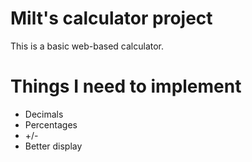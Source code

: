 # Milt's calculator project

This is a basic web-based calculator.

# Things I need to implement
* Decimals
* Percentages
* +/-
* Better display